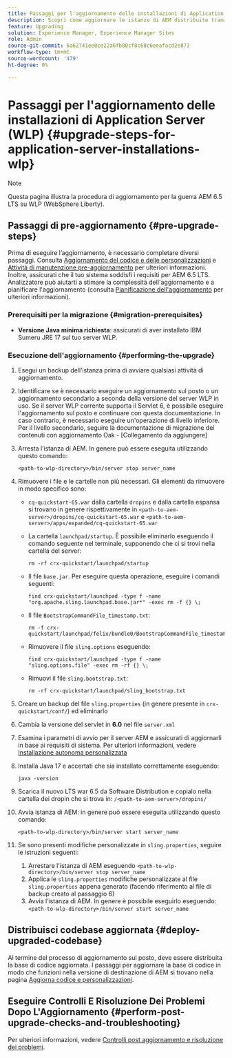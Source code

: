 ```yaml
---
title: Passaggi per l'aggiornamento delle installazioni di Application Server (WLP)
description: Scopri come aggiornare le istanze di AEM distribuite tramite WebSphere Liberty.
feature: Upgrading
solution: Experience Manager, Experience Manager Sites
role: Admin
source-git-commit: 6a62741ee0ce22a6fb80cf8c68c6eeafacd2e873
workflow-type: tm+mt
source-wordcount: '479'
ht-degree: 0%

---
```


# Passaggi per l&#39;aggiornamento delle installazioni di Application Server (WLP) {#upgrade-steps-for-application-server-installations-wlp}

>[!NOTE]
>
>Questa pagina illustra la procedura di aggiornamento per la guerra AEM 6.5 LTS su WLP (WebSphere Liberty).

## Passaggi di pre-aggiornamento {#pre-upgrade-steps}

Prima di eseguire l’aggiornamento, è necessario completare diversi passaggi. Consulta [Aggiornamento del codice e delle personalizzazioni](/help/sites-deploying/upgrading-code-and-customizations.md) e [Attività di manutenzione pre-aggiornamento](/help/sites-deploying/pre-upgrade-maintenance-tasks.md) per ulteriori informazioni. Inoltre, assicurati che il tuo sistema soddisfi i requisiti per AEM 6.5 LTS. Analizzatore può aiutarti a stimare la complessità dell&#39;aggiornamento e a pianificare l&#39;aggiornamento (consulta [Pianificazione dell&#39;aggiornamento](/help/sites-deploying/upgrade-planning.md) per ulteriori informazioni).

### Prerequisiti per la migrazione {#migration-prerequisites}

* **Versione Java minima richiesta**: assicurati di aver installato IBM Sumeru JRE 17 sul tuo server WLP.

### Esecuzione dell&#39;aggiornamento {#performing-the-upgrade}

1. Esegui un backup dell’istanza prima di avviare qualsiasi attività di aggiornamento.
1. Identificare se è necessario eseguire un aggiornamento sul posto o un aggiornamento secondario a seconda della versione del server WLP in uso. Se il server WLP corrente supporta il Servlet 6, è possibile eseguire l&#39;aggiornamento sul posto e continuare con questa documentazione. In caso contrario, è necessario eseguire un&#39;operazione di livello inferiore. Per il livello secondario, seguire la documentazione di migrazione dei contenuti con aggiornamento Oak - [Collegamento da aggiungere]
1. Arresta l’istanza di AEM. In genere può essere eseguita utilizzando questo comando:

   ```shell
   <path-to-wlp-directory>/bin/server stop server_name
   ```

1. Rimuovere i file e le cartelle non più necessari. Gli elementi da rimuovere in modo specifico sono:

   * `cq-quickstart-65.war` dalla cartella `dropins` e dalla cartella espansa si trovano in genere rispettivamente in `<path-to-aem-server>/dropins/cq-quickstart-65.war` e `<path-to-aem-server>/apps/expanded/cq-quickstart-65.war`
   * La cartella `launchpad/startup`. È possibile eliminarlo eseguendo il comando seguente nel terminale, supponendo che ci si trovi nella cartella del server:

     ```shell
     rm -rf crx-quickstart/launchpad/startup
     ```

   * Il file `base.jar`. Per eseguire questa operazione, eseguire i comandi seguenti:

     ```shell
     find crx-quickstart/launchpad -type f -name 
     "org.apache.sling.launchpad.base.jar*" -exec rm -f {} \;
     ```

   * Il file `BootstrapCommandFile_timestamp.txt`:

     ```shell
     rm -f crx-quickstart/launchpad/felix/bundle0/BootstrapCommandFile_timestamp.txt
     ```

   * Rimuovere il file `sling.options` eseguendo:

     ```shell
     find crx-quickstart/launchpad -type f -name "sling.options.file" -exec rm -rf {} \; 
     ```

   * Rimuovi il file `sling.bootstrap.txt`:

     ```shell
     rm -rf crx-quickstart/launchpad/sling_bootstrap.txt
     ```

1. Creare un backup del file `sling.properties` (in genere presente in `crx-quickstart/conf/`) ed eliminarlo
1. Cambia la versione del servlet in **6.0** nel file `server.xml`
1. Esamina i parametri di avvio per il server AEM e assicurati di aggiornarli in base ai requisiti di sistema. Per ulteriori informazioni, vedere [Installazione autonoma personalizzata](/help/sites-deploying/custom-standalone-install.md)
1. Installa Java 17 e accertati che sia installato correttamente eseguendo:

   ```shell
   java -version
   ```

1. Scarica il nuovo LTS war 6.5 da Software Distribution e copialo nella cartella dei dropin che si trova in: `/<path-to-aem-server>/dropins/`
1. Avvia istanza di AEM: in genere può essere eseguita utilizzando questo comando:

   ```shell
   <path-to-wlp-directory>/bin/server start server_name
   ```

1. Se sono presenti modifiche personalizzate in `sling.properties`, seguire le istruzioni seguenti:

   1. Arrestare l&#39;istanza di AEM eseguendo `<path-to-wlp-directory>/bin/server stop server_name`
   1. Applica le `sling.properties` modifiche personalizzate al file `sling.properties` appena generato (facendo riferimento al file di backup creato al passaggio 6)
   1. Avvia l’istanza di AEM. In genere è possibile eseguirlo eseguendo: `<path-to-wlp-directory>/bin/server start server_name`

## Distribuisci codebase aggiornata {#deploy-upgraded-codebase}

Al termine del processo di aggiornamento sul posto, deve essere distribuita la base di codice aggiornata. I passaggi per aggiornare la base di codice in modo che funzioni nella versione di destinazione di AEM si trovano nella pagina [Aggiorna codice e personalizzazioni](/help/sites-deploying/upgrading-code-and-customizations.md).

## Eseguire Controlli E Risoluzione Dei Problemi Dopo L&#39;Aggiornamento {#perform-post-upgrade-checks-and-troubleshooting}

Per ulteriori informazioni, vedere [Controlli post aggiornamento e risoluzione dei problemi](/help/sites-deploying/post-upgrade-checks-and-troubleshooting.md).